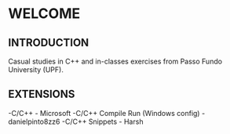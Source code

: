 # WELCOME

## INTRODUCTION

Casual studies in C++ and in-classes exercises from Passo Fundo University (UPF).

## EXTENSIONS

-C/C++ - Microsoft
-C/C++ Compile Run (Windows config) - danielpinto8zz6
-C/C++ Snippets - Harsh
